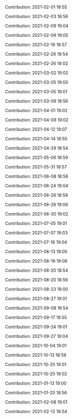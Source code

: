 Contribution: 2021-02-01 18:55

Contribution: 2021-02-03 18:56

Contribution: 2021-02-09 19:04

Contribution: 2021-02-09 19:05

Contribution: 2021-02-16 18:57

Contribution: 2021-02-26 18:54

Contribution: 2021-02-26 19:02

Contribution: 2021-03-02 19:02

Contribution: 2021-03-05 19:00

Contribution: 2021-03-05 19:01

Contribution: 2021-03-09 18:56

Contribution: 2021-04-01 19:02

Contribution: 2021-04-09 19:02

Contribution: 2021-04-12 19:07

Contribution: 2021-04-14 18:55

Contribution: 2021-04-29 18:54

Contribution: 2021-05-06 18:59

Contribution: 2021-05-31 18:57

Contribution: 2021-06-08 18:58

Contribution: 2021-06-24 19:04

Contribution: 2021-06-28 18:59

Contribution: 2021-06-28 19:06

Contribution: 2021-06-30 19:02

Contribution: 2021-07-05 19:01

Contribution: 2021-07-07 19:03

Contribution: 2021-07-16 19:04

Contribution: 2021-08-13 19:00

Contribution: 2021-08-19 19:06

Contribution: 2021-08-20 18:54

Contribution: 2021-08-20 18:56

Contribution: 2021-08-23 19:00

Contribution: 2021-08-27 19:01

Contribution: 2021-09-08 18:54

Contribution: 2021-09-17 18:55

Contribution: 2021-09-24 19:01

Contribution: 2021-09-27 19:04

Contribution: 2021-10-04 19:01

Contribution: 2021-10-13 18:59

Contribution: 2021-10-20 19:01

Contribution: 2021-10-20 19:02

Contribution: 2021-01-13 19:00

Contribution: 2021-01-20 18:56

Contribution: 2021-02-08 19:01

Contribution: 2021-02-12 18:54

